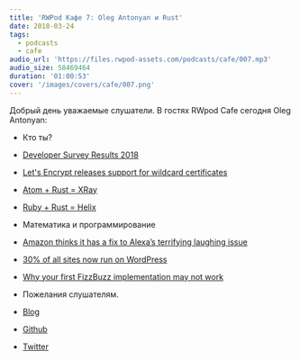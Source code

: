 ```yaml
---
title: 'RWPod Кафе 7: Oleg Antonyan и Rust'
date: 2018-03-24
tags:
  - podcasts
  - cafe
audio_url: 'https://files.rwpod-assets.com/podcasts/cafe/007.mp3'
audio_size: 58469464
duration: '01:00:53'
cover: '/images/covers/cafe/007.png'
---
```


Добрый день уважаемые слушатели. В гостях RWpod Cafe сегодня Oleg Antonyan:

- Кто ты?
- [Developer Survey Results 2018](https://insights.stackoverflow.com/survey/2018/)
- [Let's Encrypt releases support for wildcard certificates](https://community.letsencrypt.org/t/acme-v2-and-wildcard-certificate-support-is-live/55579)
- [Atom + Rust = XRay](https://github.com/atom/xray)
- [Ruby + Rust = Helix](https://usehelix.com/)
- Математика и программирование
- [Amazon thinks it has a fix to Alexa’s terrifying laughing issue](https://www.recode.net/2018/3/7/17093808/alexa-laughing-amazon-solution-fix)
- [30% of all sites now run on WordPress](https://thenextweb.com/dd/2018/03/05/30-of-the-web-now-runs-on-wordpress/)
- [Why your first FizzBuzz implementation may not work](https://chrismorgan.info/blog/rust-fizzbuzz.html)
- Пожелания слушателям.

- [Blog](http://undefined-reference.org/)
- [Github](https://github.com/olegantonyan)
- [Twitter](https://twitter.com/oleg_antonyan)

